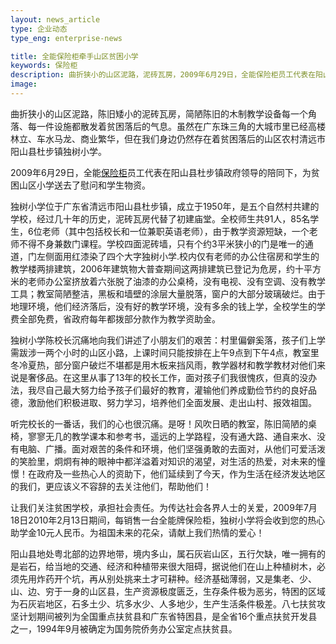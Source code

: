 ```yaml
---
layout: news_article
type: 企业动态
type_eng: enterprise-news

title: 全能保险柜牵手山区贫困小学
keywords: 保险柜
description: 曲折狭小的山区泥路，泥砖瓦房，2009年6月29日，全能保险柜员工代表在阳山县杜步镇政府领导的陪同下，为贫困山区小学送去了慰问和学生物资。
image: 
---
```

曲折狭小的山区泥路，陈旧矮小的泥砖瓦房，简陋陈旧的木制教学设备每一个角落、每一件设施都散发着贫困落后的气息。虽然在广东珠三角的大城市里已经高楼林立、车水马龙、商业繁华，但在我们身边仍然存在着贫困落后的山区农村清远市阳山县杜步镇独树小学。

2009年6月29日，全能[保险柜](http://www.qnnsafe.com/)员工代表在阳山县杜步镇政府领导的陪同下，为贫困山区小学送去了慰问和学生物资。

独树小学位于广东省清远市阳山县杜步镇，成立于1950年，是五个自然村共建的学校，经过几十年的历史，泥砖瓦房代替了初建庙堂。全校师生共91人，85名学生，6位老师（其中包括校长和一位兼职英语老师），由于教学资源短缺，一个老师不得不身兼数门课程。学校四面泥砖墙，只有个约3平米狭小的门是唯一的通道，门左侧面用红漆染了四个大字独树小学.校内仅有老师的办公住宿房和学生的教学楼两排建筑，2006年建筑物大普查期间这两排建筑已登记为危房，约十平方米的老师办公室挤放着六张脱了油漆的办公桌椅，没有电视、没有空调、没有教学工具；教室简陋整洁，黑板和墙壁的涂层大量脱落，窗户的大部分玻璃破烂。由于地理环境，他们经济落后，没有好的教学环境，没有多余的钱上学，全校学生的学费全部免费，省政府每年都拨部分款作为教学资助金。

独树小学陈校长沉痛地向我们讲述了小朋友们的艰苦：村里偏僻奚落，孩子们上学需跋涉一两个小时的山区小路，上课时间只能按排在上午9点到下午4点，教室里冬冷夏热，部分窗户破烂不堪都是用木板来挡风雨，教学器材和教学教材对他们来说是奢侈品。在这里从事了13年的校长工作，面对孩子们我很愧疚，但真的没办法，我尽自己最大努力给予孩子们最好的教育，灌输他们养成勤俭节约的良好品德，激励他们积极进取、努力学习，培养他们全面发展、走出山村、报效祖国。

听完校长的一番话，我们的心也很沉痛。是呀！风吹日晒的教室，陈旧简陋的桌椅，寥寥无几的教学课本和参考书，遥远的上学路程，没有通大路、通自来水、没有电脑、广播。面对艰苦的条件和环境，他们坚强勇敢的去面对，从他们可爱活泼的笑脸里，炯炯有神的眼神中都洋溢着对知识的渴望，对生活的热爱，对未来的憧憬！在政府及一些热心人的资助下，他们延续到了今天，作为生活在经济发达地区的我们，更应该义不容辞的去关注他们，帮助他们！

让我们关注贫困学校，承担社会责任。为传达社会各界人士的关爱，2009年7月18日2010年2月13日期间，每销售一台全能牌保险柜，独树小学将会收到您的热心助学金10元人民币。为祖国未来的花朵，请献上我们热情的爱心！

阳山县地处粤北部的边界地带，境内多山，属石灰岩山区，五行欠缺，唯一拥有的是岩石，给当地的交通、经济和种植带来很大阻碍，据说他们在山上种植树木，必须先用炸药开个坑，再从别处挑来土才可耕种。经济基础薄弱，又是集老、少、山、边、穷于一身的山区县，生产资源极度匮乏，生存条件极为恶劣，特困的区域为石灰岩地区，石多土少、坑多水少、人多地少，生产生活条件极差。八七扶贫攻坚计划期间被列为全国重点扶贫县和广东省特困县，是全省16个重点扶贫开发县之一，1994年9月被确定为国务院侨务办公室定点扶贫县。
